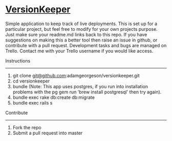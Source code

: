[VersionKeeper](http://versionkeeper.herokuapp.com "VersionKeeper")
=============

Simple application to keep track of live deployments.
This is set up for a particular project, but feel free to modify for your own projects purpose. Just make sure your readme.md links back to this repo.
If you have suggestions on making this a better tool then raise an issue in github, or contribute with a pull request.
Development tasks and bugs are managed on Trello. Contact me with your Trello username if you would like access.

Instructions
____________

1. git clone git@github.com:adamgeorgeson/versionkeeper.git
2. cd versionkeeper
3. bundle (Note: This app uses postgres, if you run into installation problems with the pg gem run 'brew install postgresql' then try again).
4. bundle exec rake db:create db:migrate
5. bundle exec rails s

Contribute
__________

1. Fork the repo
2. Submit a pull request into master
